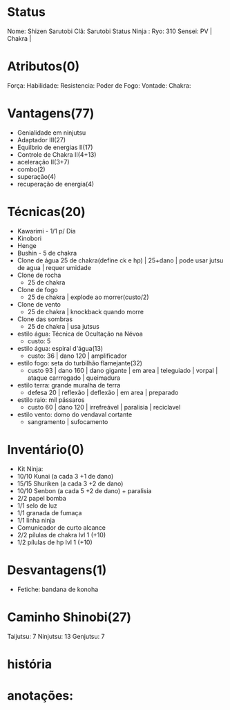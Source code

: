 # Status
Nome:  Shizen Sarutobi
Clã:  Sarutobi
Status Ninja : 
Ryo:  310
Sensei: 
PV | 
Chakra | 



# Atributos(0)
Força: 
Habilidade: 
Resistencia: 
Poder de Fogo: 
Vontade: 
Chakra: 


# Vantagens(77)
- Genialidade em ninjutsu
- Adaptador III(27)
- Equilbrio de energias II(17)
- Controle de Chakra II(4+13)
- aceleração II(3+7)
- combo(2)
- superação(4)
- recuperação de energia(4)





# Técnicas(20)
- Kawarimi - 1/1 p/ Dia
- Kinobori
- Henge
- Bushin - 5 de chakra
- Clone de água
	  25 de chakra(define ck e hp) | 25+dano | pode usar jutsu de agua | requer umidade
- Clone de rocha
	- 25 de chakra
- Clone de fogo
	- 25 de chakra | explode ao morrer(custo/2) 
- Clone de vento
	- 25 de chakra | knockback quando morre
- Clone das sombras
	- 25 de chakra | usa jutsus
- estilo água: Técnica de Ocultação na Névoa
  - custo: 5 
- estilo água: espiral d'água(13)
  - custo: 36 | dano 120 | amplificador 
- estilo fogo: seta do turbilhão flamejante(32)
	- custo 93 | dano  160 | dano gigante | em area | teleguiado | vorpal | ataque carrregado | queimadura
- estilo terra: grande muralha de terra
	- defesa 20 | reflexão | deflexão | em area | preparado
- estilo raio: mil pássaros
	- custo 60 | dano 120 | irrefreável | paralisia | reciclavel
- estilo vento: domo do vendaval cortante
	-  sangramento | sufocamento

# Inventário(0)
- Kit Ninja:
 - 10/10 Kunai (a cada 3 +1 de dano)
 - 15/15 Shuriken (a cada 3 +2 de dano)
 - 10/10 Senbon (a cada 5 +2 de dano) + paralisia
 - 2/2 papel bomba
 - 1/1 selo de luz
 - 1/1 granada de fumaça
 - 1/1 linha ninja
 - Comunicador de curto alcance
 - 2/2 pílulas de chakra lvl 1 (+10)
 - 1/2 pílulas de hp lvl 1 (+10)



# Desvantagens(1)
- Fetiche: bandana de konoha

# Caminho Shinobi(27) 
Taijutsu: 7
Ninjutsu: 13
Genjutsu: 7

# história

# anotações:
